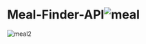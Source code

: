 # Meal-Finder-API![meal](https://user-images.githubusercontent.com/122348430/232374059-63790c43-04ae-4516-a8ff-a1f33879bd3b.png)
![meal2](https://user-images.githubusercontent.com/122348430/232374065-d3ee3a4e-c268-494d-9e88-ef9c01dfc937.png)
